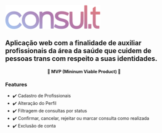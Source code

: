 <img src="https://github.com/AnaReisM/segunda-fase-camp-ioasys/blob/main/src/components/Header/Vector.png?raw=true"/>

## Aplicação web com a finalidade de auxiliar profissionais da área da saúde que cuidem de pessoas trans com respeito a suas identidades.

<h4 align="center"> 
🌱 MVP (Mininum Viable Product) 🌱
</h4>

### Features

- ✔️ Cadastro de Profissionais
- ✔️ Alteração do Perfil
- ✔️ Filtragem de consultas por status
- ✔️ Confirmar, cancelar, rejeitar ou marcar consulta como realizada
- ✔️ Exclusão de conta
